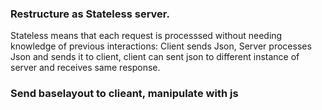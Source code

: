 ### Restructure as Stateless server.
Stateless means that each request is processsed without needing knowledge of previous interactions: Client sends Json, Server processes Json and sends it to client, client can sent json to different instance of server and receives same response.

### Send baselayout to clieant, manipulate with js

